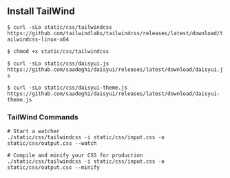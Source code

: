
## Install TailWind
`$ curl -sLo static/css/tailwindcss https://github.com/tailwindlabs/tailwindcss/releases/latest/download/tailwindcss-linux-x64`

`$ chmod +x static/css/tailwindcss`

`$ curl -sLo static/css/daisyui.js https://github.com/saadeghi/daisyui/releases/latest/download/daisyui.js`

`$ curl -sLo static/css/daisyui-theme.js https://github.com/saadeghi/daisyui/releases/latest/download/daisyui-theme.js`

### TailWind Commands
```
# Start a watcher
./static/css/tailwindcss -i static/css/input.css -o static/css/output.css --watch

# Compile and minify your CSS for production
./static/css/tailwindcss -i static/css/input.css -o static/css/output.css --minify
```

